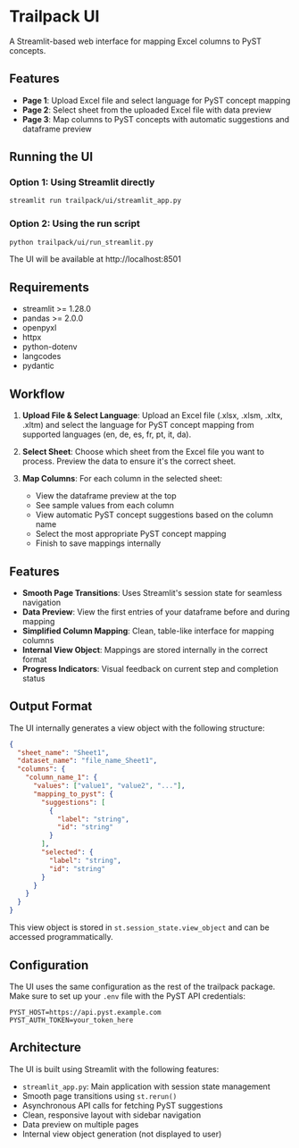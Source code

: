 # Trailpack UI

A Streamlit-based web interface for mapping Excel columns to PyST concepts.

## Features

- **Page 1**: Upload Excel file and select language for PyST concept mapping
- **Page 2**: Select sheet from the uploaded Excel file with data preview
- **Page 3**: Map columns to PyST concepts with automatic suggestions and dataframe preview

## Running the UI

### Option 1: Using Streamlit directly

```bash
streamlit run trailpack/ui/streamlit_app.py
```

### Option 2: Using the run script

```bash
python trailpack/ui/run_streamlit.py
```

The UI will be available at http://localhost:8501

## Requirements

- streamlit >= 1.28.0
- pandas >= 2.0.0
- openpyxl
- httpx
- python-dotenv
- langcodes
- pydantic

## Workflow

1. **Upload File & Select Language**: Upload an Excel file (.xlsx, .xlsm, .xltx, .xltm) and select the language for PyST concept mapping from supported languages (en, de, es, fr, pt, it, da).

2. **Select Sheet**: Choose which sheet from the Excel file you want to process. Preview the data to ensure it's the correct sheet.

3. **Map Columns**: For each column in the selected sheet:
   - View the dataframe preview at the top
   - See sample values from each column
   - View automatic PyST concept suggestions based on the column name
   - Select the most appropriate PyST concept mapping
   - Finish to save mappings internally

## Features

- **Smooth Page Transitions**: Uses Streamlit's session state for seamless navigation
- **Data Preview**: View the first entries of your dataframe before and during mapping
- **Simplified Column Mapping**: Clean, table-like interface for mapping columns
- **Internal View Object**: Mappings are stored internally in the correct format
- **Progress Indicators**: Visual feedback on current step and completion status

## Output Format

The UI internally generates a view object with the following structure:

```json
{
  "sheet_name": "Sheet1",
  "dataset_name": "file_name_Sheet1",
  "columns": {
    "column_name_1": {
      "values": ["value1", "value2", "..."],
      "mapping_to_pyst": {
        "suggestions": [
          {
            "label": "string",
            "id": "string"
          }
        ],
        "selected": {
          "label": "string",
          "id": "string"
        }
      }
    }
  }
}
```

This view object is stored in `st.session_state.view_object` and can be accessed programmatically.

## Configuration

The UI uses the same configuration as the rest of the trailpack package. Make sure to set up your `.env` file with the PyST API credentials:

```
PYST_HOST=https://api.pyst.example.com
PYST_AUTH_TOKEN=your_token_here
```

## Architecture

The UI is built using Streamlit with the following features:

- `streamlit_app.py`: Main application with session state management
- Smooth page transitions using `st.rerun()`
- Asynchronous API calls for fetching PyST suggestions
- Clean, responsive layout with sidebar navigation
- Data preview on multiple pages
- Internal view object generation (not displayed to user)
